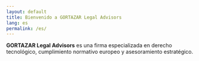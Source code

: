 ```yaml
---
layout: default
title: Bienvenido a GORTAZAR Legal Advisors
lang: es
permalink: /es/
---
```


<p><strong>GORTAZAR Legal Advisors</strong> es una firma especializada en derecho tecnológico, cumplimiento normativo europeo y asesoramiento estratégico.</p>